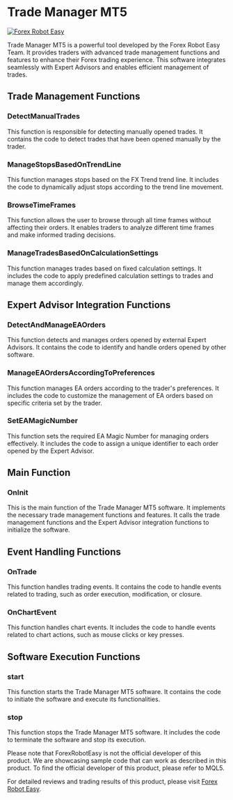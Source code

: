# Trade Manager MT5

[![Forex Robot Easy](https://forexroboteasy.com/forex-robot-review/trade-manager-mt5-review-elevate-your-forex-trading-in-2020/)](https://forexroboteasy.com/forex-robot-review/trade-manager-mt5-review-elevate-your-forex-trading-in-2020/)

Trade Manager MT5 is a powerful tool developed by the Forex Robot Easy Team. It provides traders with advanced trade management functions and features to enhance their Forex trading experience. This software integrates seamlessly with Expert Advisors and enables efficient management of trades.

## Trade Management Functions

### DetectManualTrades
This function is responsible for detecting manually opened trades. It contains the code to detect trades that have been opened manually by the trader.

### ManageStopsBasedOnTrendLine
This function manages stops based on the FX Trend trend line. It includes the code to dynamically adjust stops according to the trend line movement.

### BrowseTimeFrames
This function allows the user to browse through all time frames without affecting their orders. It enables traders to analyze different time frames and make informed trading decisions.

### ManageTradesBasedOnCalculationSettings
This function manages trades based on fixed calculation settings. It includes the code to apply predefined calculation settings to trades and manage them accordingly.

## Expert Advisor Integration Functions

### DetectAndManageEAOrders
This function detects and manages orders opened by external Expert Advisors. It contains the code to identify and handle orders opened by other software.

### ManageEAOrdersAccordingToPreferences
This function manages EA orders according to the trader's preferences. It includes the code to customize the management of EA orders based on specific criteria set by the trader.

### SetEAMagicNumber
This function sets the required EA Magic Number for managing orders effectively. It includes the code to assign a unique identifier to each order opened by the Expert Advisor.

## Main Function

### OnInit
This is the main function of the Trade Manager MT5 software. It implements the necessary trade management functions and features. It calls the trade management functions and the Expert Advisor integration functions to initialize the software.

## Event Handling Functions

### OnTrade
This function handles trading events. It contains the code to handle events related to trading, such as order execution, modification, or closure.

### OnChartEvent
This function handles chart events. It includes the code to handle events related to chart actions, such as mouse clicks or key presses.

## Software Execution Functions

### start
This function starts the Trade Manager MT5 software. It contains the code to initiate the software and execute its functionalities.

### stop
This function stops the Trade Manager MT5 software. It includes the code to terminate the software and stop its execution.

Please note that ForexRobotEasy is not the official developer of this product. We are showcasing sample code that can work as described in this product. To find the official developer of this product, please refer to MQL5.

For detailed reviews and trading results of this product, please visit [Forex Robot Easy](https://forexroboteasy.com/forex-robot-review/trade-manager-mt5-review-elevate-your-forex-trading-in-2020/).
